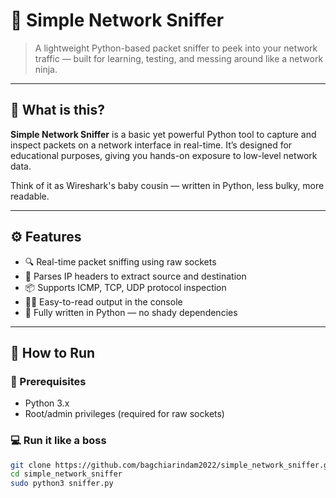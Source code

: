 # 🚨 Simple Network Sniffer

> A lightweight Python-based packet sniffer to peek into your network traffic — built for learning, testing, and messing around like a network ninja.

---

## 📌 What is this?

**Simple Network Sniffer** is a basic yet powerful Python tool to capture and inspect packets on a network interface in real-time. It’s designed for educational purposes, giving you hands-on exposure to low-level network data.

Think of it as Wireshark's baby cousin — written in Python, less bulky, more readable.

---

## ⚙️ Features

- 🔍 Real-time packet sniffing using raw sockets  
- 🧠 Parses IP headers to extract source and destination  
- 📦 Supports ICMP, TCP, UDP protocol inspection  
- 👨‍💻 Easy-to-read output in the console  
- 🐍 Fully written in Python — no shady dependencies

---

## 🚀 How to Run

### 🔧 Prerequisites

- Python 3.x  
- Root/admin privileges (required for raw sockets)

### 💻 Run it like a boss

```bash
git clone https://github.com/bagchiarindam2022/simple_network_sniffer.git
cd simple_network_sniffer
sudo python3 sniffer.py
